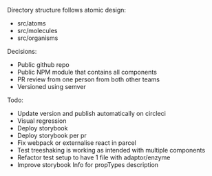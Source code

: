 Directory structure follows atomic design:
- src/atoms
- src/molecules
- src/organisms

Decisions:
- Public github repo
- Public NPM module that contains all components
- PR review from one person from both other teams
- Versioned using semver

Todo:
- Update version and publish automatically on circleci
- Visual regression
- Deploy storybook
- Deploy storybook per pr
- Fix webpack or externalise react in parcel
- Test treeshaking is working as intended with multiple components
- Refactor test setup to have 1 file with adaptor/enzyme
- Improve storybook Info for propTypes description
